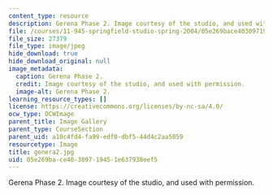 ```yaml
---
content_type: resource
description: Gerena Phase 2. Image courtesy of the studio, and used with permission.
file: /courses/11-945-springfield-studio-spring-2004/05e269bace40309719451e637938eef5_genera2.jpg
file_size: 27379
file_type: image/jpeg
hide_download: true
hide_download_original: null
image_metadata:
  caption: Gerena Phase 2.
  credit: Image courtesy of the studio, and used with permission.
  image-alt: Gerena Phase 2.
learning_resource_types: []
license: https://creativecommons.org/licenses/by-nc-sa/4.0/
ocw_type: OCWImage
parent_title: Image Gallery
parent_type: CourseSection
parent_uid: a10c4fd4-fa99-edf0-dbf5-44d4c2aa5059
resourcetype: Image
title: genera2.jpg
uid: 05e269ba-ce40-3097-1945-1e637938eef5
---
```

Gerena Phase 2. Image courtesy of the studio, and used with permission.